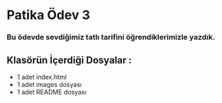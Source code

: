 # Patika Ödev 3

### Bu ödevde sevdiğimiz tatlı tarifini öğrendiklerimizle yazdık.

## Klasörün İçerdiği Dosyalar :
* 1 adet index.html
* 1 adet images dosyası
* 1 adet README dosyası
